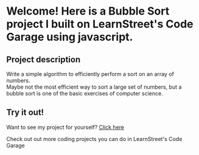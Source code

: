 
Welcome! Here is a Bubble Sort project I built on LearnStreet's Code Garage using javascript.
===============================================================================================================

Project description
-------------------------

Write a simple algorithm to efficiently perform a sort on an array of numbers. <br>Maybe not the most efficient way to sort a large set of numbers, but a bubble sort is one of the basic exercises of computer science.

Try it out!
--------------

Want to see my project for yourself? [Click here](http://www.learnstreet.com//view_profile/52a0c53576b99c2353002a98/project)

Check out out more coding projects you can do in LearnStreet's Code Garage
		